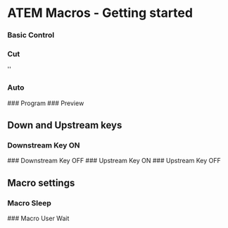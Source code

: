 # ATEM Macros - Getting started

### Basic Control
### Cut
'<Op id="CutTransition" mixEffectBlockIndex="0"/>'
### Auto
<Op id="AutoTransition" mixEffectBlockIndex="0"/>
### Program
<Op id="ProgramInput" mixEffectBlockIndex="0" input="Camera5"/>
### Preview
<Op id="PreviewInput" mixEffectBlockIndex="0" input="Camera7"/>

## Down and Upstream keys
### Downstream Key ON
<Op id="DownstreamKeyOnAir" keyIndex="0" onAir="True"/>
### Downstream Key OFF
<Op id="DownstreamKeyOnAir" keyIndex="0" onAir="False"/>
### Upstream Key ON
<Op id="KeyOnAir" mixEffectBlockIndex="0" keyIndex="0" onAir="True"/>
### Upstream Key OFF
<Op id="KeyOnAir" mixEffectBlockIndex="0" keyIndex="0" onAir="False"/>

## Macro settings
### Macro Sleep
<Op id="MacroSleep" frames="26"/>
### Macro User Wait
<Op id="MacroUserWait"/>

